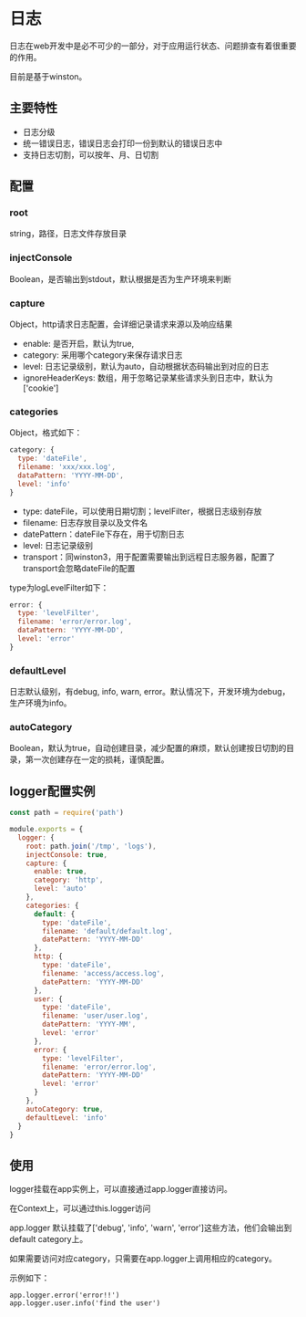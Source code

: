 # 日志

日志在web开发中是必不可少的一部分，对于应用运行状态、问题排查有着很重要的作用。

目前是基于winston。

## 主要特性

- 日志分级
- 统一错误日志，错误日志会打印一份到默认的错误日志中
- 支持日志切割，可以按年、月、日切割

## 配置

### root

string，路径，日志文件存放目录

### injectConsole

Boolean，是否输出到stdout，默认根据是否为生产环境来判断

### capture

Object，http请求日志配置，会详细记录请求来源以及响应结果

- enable: 是否开启，默认为true,
- category: 采用哪个category来保存请求日志
- level: 日志记录级别，默认为auto，自动根据状态码输出到对应的日志
- ignoreHeaderKeys: 数组，用于忽略记录某些请求头到日志中，默认为['cookie']

### categories

Object，格式如下：

```javascript
category: {
  type: 'dateFile',
  filename: 'xxx/xxx.log',
  dataPattern: 'YYYY-MM-DD',
  level: 'info'
}
```

- type: dateFile，可以使用日期切割；levelFilter，根据日志级别存放
- filename: 日志存放目录以及文件名
- datePattern：dateFile下存在，用于切割日志
- level: 日志记录级别
- transport：同winston3，用于配置需要输出到远程日志服务器，配置了transport会忽略dateFile的配置

type为logLevelFilter如下：

```javascript
error: {
  type: 'levelFilter',
  filename: 'error/error.log',
  dataPattern: 'YYYY-MM-DD',
  level: 'error'
}
```

### defaultLevel

日志默认级别，有debug, info, warn, error。默认情况下，开发环境为debug，生产环境为info。

### autoCategory

Boolean，默认为true，自动创建目录，减少配置的麻烦，默认创建按日切割的目录，第一次创建存在一定的损耗，谨慎配置。

## logger配置实例

```javascript
const path = require('path')

module.exports = {
  logger: {
    root: path.join('/tmp', 'logs'),
    injectConsole: true,
    capture: {
      enable: true,
      category: 'http',
      level: 'auto'
    },
    categories: {
      default: {
        type: 'dateFile',
        filename: 'default/default.log',
        datePattern: 'YYYY-MM-DD'
      },
      http: {
        type: 'dateFile',
        filename: 'access/access.log',
        datePattern: 'YYYY-MM-DD'
      },
      user: {
        type: 'dateFile',
        filename: 'user/user.log',
        datePattern: 'YYYY-MM',
        level: 'error'
      },
      error: {
        type: 'levelFilter',
        filename: 'error/error.log',
        datePattern: 'YYYY-MM-DD'
        level: 'error'
      }
    },
    autoCategory: true,
    defaultLevel: 'info'
  }
}
```

## 使用

logger挂载在app实例上，可以直接通过app.logger直接访问。

在Context上，可以通过this.logger访问

app.logger 默认挂载了['debug', 'info', 'warn', 'error']这些方法，他们会输出到default category上。

如果需要访问对应category，只需要在app.logger上调用相应的category。

示例如下：

```
app.logger.error('error!!')
app.logger.user.info('find the user')
```
